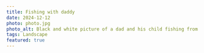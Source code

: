 ```yaml
---
title: Fishing with daddy
date: 2024-12-12
photo: photo.jpg
photo_alt: Black and white picture of a dad and his child fishing from a stone pier
tags: Landscape
featured: true
---
```

